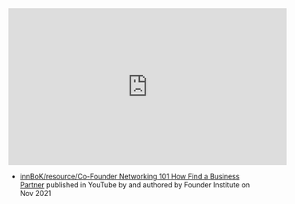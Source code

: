 
<iframe width="560" height="315" src="https://www.youtube.com/embed/My51Q70DL4o" title="YouTube video player" frameborder="0" allow="accelerometer; autoplay; clipboard-write; encrypted-media; gyroscope; picture-in-picture; web-share" allowfullscreen></iframe>

- [innBoK/resource/Co-Founder Networking 101 How Find a Business Partner](https://www.youtube.com/watch?v=My51Q70DL4o&t=19s) published in YouTube by  and authored by Founder Institute on Nov 2021


